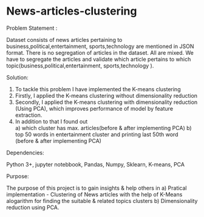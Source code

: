 # News-articles-clustering

Problem Statement :

Dataset consists of news articles pertaining to business,political,entertainment, sports,technology are mentioned in JSON format. There is no segregation of articles in the dataset. All are mixed. We have to segregate the articles and validate which article pertains to which topic(business,political,entertainment, sports,technology ).


Solution:

1) To tackle this problem I have implemented the K-means clustering
2) Firstly, I applied the K-means clustering without dimensionality reduction
3) Secondly, I applied the K-means clustering with dimensionality reduction (Using PCA), which improves 
 performance of model by feature extraction.
4) In addition to that I found out  
     a) which cluster has max. articles(before & after implementing PCA)
     b) top 50 words in entertainment cluster and printing last 50th word (before & after implementing PCA)
     
Dependencies:

Python 3+,
jupyter notebbook,
Pandas,
Numpy,
Sklearn,
K-means,
PCA

Purpose:

The purpose of this project is to gain insights & help others in 
a) Pratical implementation - Clustering of News articles with the help of K-Means alogarithm for finding the suitable & related topics clusters
b) Dimensionality reduction using PCA.

